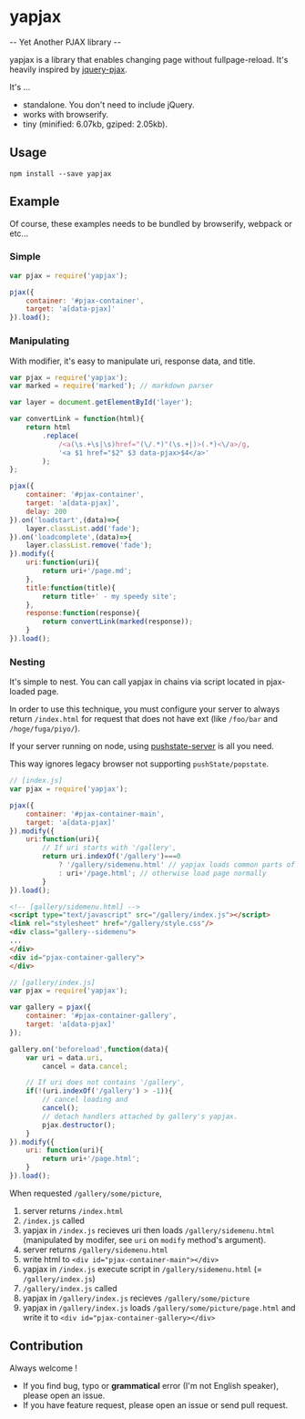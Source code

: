 # yapjax
-- Yet Another PJAX library --

yapjax is a library that enables changing page without fullpage-reload.
It's heavily inspired by [jquery-pjax](https://github.com/defunkt/jquery-pjax).

It's ...

+ standalone. You don't need to include jQuery.
+ works with browserify.
+ tiny (minified: 6.07kb, gziped: 2.05kb).

## Usage

```
npm install --save yapjax
```

## Example

Of course, these examples needs to be bundled by browserify, webpack or etc...

### Simple
```javascript
var pjax = require('yapjax');

pjax({
	container: '#pjax-container',
	target: 'a[data-pjax]'
}).load();
```

### Manipulating
With modifier, it's easy to manipulate uri, response data, and title.

```javascript
var pjax = require('yapjax');
var marked = require('marked'); // markdown parser

var layer = document.getElementById('layer');

var convertLink = function(html){
	return html
		.replace(
			/<a(\s.+\s|\s)href="(\/.*)"(\s.+|)>(.*)<\/a>/g,
			'<a $1 href="$2" $3 data-pjax>$4</a>'
		);
};

pjax({
	container: '#pjax-container',
	target: 'a[data-pjax]',
	delay: 200
}).on('loadstart',(data)=>{
	layer.classList.add('fade');
}).on('loadcomplete',(data)=>{
	layer.classList.remove('fade');
}).modify({
	uri:function(uri){
		return uri+'/page.md';
	},
	title:function(title){
		return title+' - my speedy site';
	},
	response:function(response){
		return convertLink(marked(response));
	}
}).load();
```

### Nesting

It's simple to nest.
You can call yapjax in chains via script located in pjax-loaded page.

In order to use this technique, you must configure your server to always return `/index.html` for request that does not have ext (like `/foo/bar` and `/hoge/fuga/piyo/`).

If your server running on node, using [pushstate-server](https://github.com/scottcorgan/pushstate-server) is all you need.

This way ignores legacy browser not supporting `pushState/popstate`.

```javascript
// [index.js]
var pjax = require('yapjax');

pjax({
	container: '#pjax-container-main',
	target: 'a[data-pjax]'
}).modify({
	uri:function(uri){
		// If uri starts with '/gallery',
		return uri.indexOf('/gallery')===0
			? '/gallery/sidemenu.html' // yapjax loads common parts of gellery
			: uri+'/page.html'; // otherwise load page normally
		}
}).load();
```

```html
<!-- [gallery/sidemenu.html] -->
<script type="text/javascript" src="/gallery/index.js"></script>
<link rel="stylesheet" href="/gallery/style.css"/>
<div class="gallery--sidemenu">
...
</div>
<div id="pjax-container-gallery">
</div>
```

```javascript
// [gallery/index.js]
var pjax = require('yapjax');

var gallery = pjax({
	container: '#pjax-container-gallery',
	target: 'a[data-pjax]'
});

gallery.on('beforeload',function(data){
	var uri = data.uri,
		cancel = data.cancel;

	// If uri does not contains '/gallery',
	if(!(uri.indexOf('/gallery') > -1)){
		// cancel loading and
		cancel();
		// detach handlers attached by gallery's yapjax.
		pjax.destructor();
	}
}).modify({
	uri: function(uri){
		return uri+'/page.html';
	}
}).load();
```

When requested `/gallery/some/picture`,

1. server returns `/index.html`
1. `/index.js` called
1. yapjax in `/index.js` recieves uri then loads `/gallery/sidemenu.html` (manipulated by modifer, see `uri` on `modify` method's argument).
1. server returns `/gallery/sidemenu.html`
1. write html to `<div id="pjax-container-main"></div>`
1. yapjax in `/index.js` execute script in `/gallery/sidemenu.html` (= `/gallery/index.js`)
1. `/gallery/index.js` called
1. yapjax in `/gallery/index.js` recieves `/gallery/some/picture`
1. yapjax in `/gallery/index.js` loads `/gallery/some/picture/page.html` and write it to `<div id="pjax-container-gallery></div>`


## Contribution

Always welcome !

+ If you find bug, typo or **grammatical** error (I'm not English speaker), please open an issue.
+ If you have feature request, please open an issue or send pull request.
